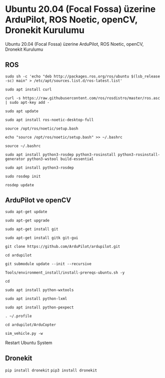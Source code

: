 # Ubuntu 20.04 (Focal Fossa) üzerine ArduPilot, ROS Noetic, openCV, Dronekit Kurulumu
Ubuntu 20.04 (Focal Fossa) üzerine ArduPilot, ROS Noetic, openCV, Dronekit Kurulumu

## ROS

`sudo sh -c 'echo "deb http://packages.ros.org/ros/ubuntu $(lsb_release -sc) main" > /etc/apt/sources.list.d/ros-latest.list'`

`sudo apt install curl`

`curl -s https://raw.githubusercontent.com/ros/rosdistro/master/ros.asc | sudo apt-key add -
`

`sudo apt update
`

`sudo apt install ros-noetic-desktop-full
`

`source /opt/ros/noetic/setup.bash
`

`echo "source /opt/ros/noetic/setup.bash" >> ~/.bashrc
`


`source ~/.bashrc
`

`sudo apt install python3-rosdep python3-rosinstall python3-rosinstall-generator python3-wstool build-essential
`


`sudo apt install python3-rosdep
`


`sudo rosdep init
`

`rosdep update`


## ArduPilot ve openCV
`sudo apt-get update`

`sudo apt-get upgrade`

`sudo apt-get install git`

`sudo apt-get install gitk git-gui`

`git clone https://github.com/ArduPilot/ardupilot.git`

`cd ardupilot`

`git submodule update --init --recursive`

`Tools/environment_install/install-prereqs-ubuntu.sh -y`

`cd`

`sudo apt install python-wxtools`

`sudo apt install python-lxml`

`sudo apt install python-pexpect`

`. ~/.profile`

`cd ardupilot/ArduCopter`

`sim_vehicle.py -w`

Restart Ubuntu System

## Dronekit

`pip install dronekit`
`pip3 install dronekit`




